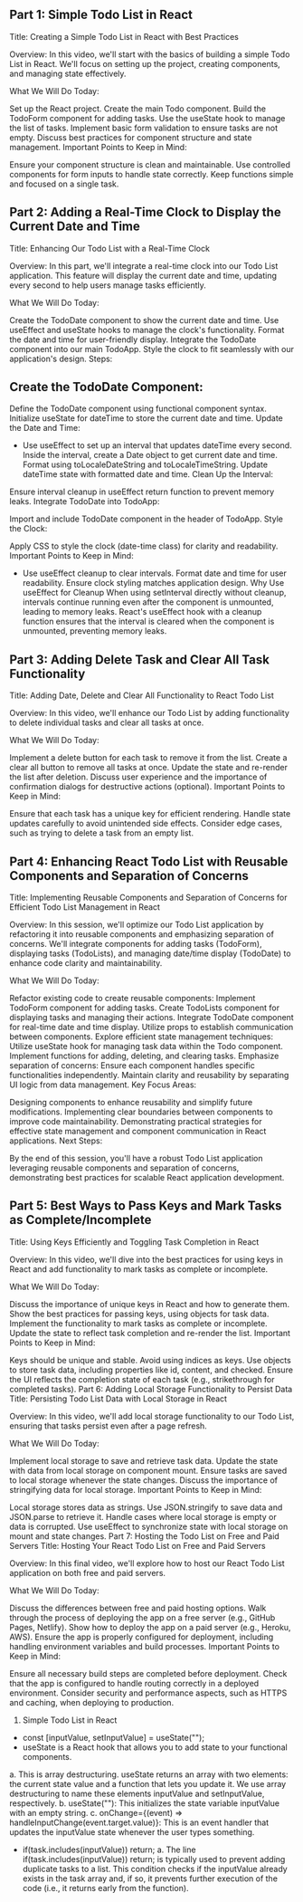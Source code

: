## Part 1: Simple Todo List in React
Title: Creating a Simple Todo List in React with Best Practices

Overview: In this video, we'll start with the basics of building a simple Todo List in React. We'll focus on setting up the project, creating components, and managing state effectively.

What We Will Do Today:

Set up the React project.
Create the main Todo component.
Build the TodoForm component for adding tasks.
Use the useState hook to manage the list of tasks.
Implement basic form validation to ensure tasks are not empty.
Discuss best practices for component structure and state management.
Important Points to Keep in Mind:

Ensure your component structure is clean and maintainable.
Use controlled components for form inputs to handle state correctly.
Keep functions simple and focused on a single task.


## Part 2: Adding a Real-Time Clock to Display the Current Date and Time
Title: Enhancing Our Todo List with a Real-Time Clock

Overview: In this part, we'll integrate a real-time clock into our Todo List application. This feature will display the current date and time, updating every second to help users manage tasks efficiently.

What We Will Do Today:

Create the TodoDate component to show the current date and time.
Use useEffect and useState hooks to manage the clock's functionality.
Format the date and time for user-friendly display.
Integrate the TodoDate component into our main TodoApp.
Style the clock to fit seamlessly with our application's design.
Steps:

## Create the TodoDate Component:

Define the TodoDate component using functional component syntax.
Initialize useState for dateTime to store the current date and time.
Update the Date and Time:

- Use useEffect to set up an interval that updates dateTime every second.
Inside the interval, create a Date object to get current date and time.
Format using toLocaleDateString and toLocaleTimeString.
Update dateTime state with formatted date and time.
Clean Up the Interval:

Ensure interval cleanup in useEffect return function to prevent memory leaks.
Integrate TodoDate into TodoApp:

Import and include TodoDate component in the header of TodoApp.
Style the Clock:

Apply CSS to style the clock (date-time class) for clarity and readability.
Important Points to Keep in Mind:

- Use useEffect cleanup to clear intervals.
Format date and time for user readability.
Ensure clock styling matches application design.
Why Use useEffect for Cleanup
When using setInterval directly without cleanup, intervals continue running even after the component is unmounted, leading to memory leaks.
React's useEffect hook with a cleanup function ensures that the interval is cleared when the component is unmounted, preventing memory leaks.

## Part 3: Adding Delete Task and Clear All Task Functionality
Title: Adding Date, Delete and Clear All Functionality to React Todo List

Overview: In this video, we'll enhance our Todo List by adding functionality to delete individual tasks and clear all tasks at once.

What We Will Do Today:

Implement a delete button for each task to remove it from the list.
Create a clear all button to remove all tasks at once.
Update the state and re-render the list after deletion.
Discuss user experience and the importance of confirmation dialogs for destructive actions (optional).
Important Points to Keep in Mind:

Ensure that each task has a unique key for efficient rendering.
Handle state updates carefully to avoid unintended side effects.
Consider edge cases, such as trying to delete a task from an empty list.

## Part 4: Enhancing React Todo List with Reusable Components and Separation of Concerns
Title: Implementing Reusable Components and Separation of Concerns for Efficient Todo List Management in React

Overview: In this session, we'll optimize our Todo List application by refactoring it into reusable components and emphasizing separation of concerns. We'll integrate components for adding tasks (TodoForm), displaying tasks (TodoLists), and managing date/time display (TodoDate) to enhance code clarity and maintainability.

What We Will Do Today:

Refactor existing code to create reusable components:
Implement TodoForm component for adding tasks.
Create TodoLists component for displaying tasks and managing their actions.
Integrate TodoDate component for real-time date and time display.
Utilize props to establish communication between components.
Explore efficient state management techniques:
Utilize useState hook for managing task data within the Todo component.
Implement functions for adding, deleting, and clearing tasks.
Emphasize separation of concerns:
Ensure each component handles specific functionalities independently.
Maintain clarity and reusability by separating UI logic from data management.
Key Focus Areas:

Designing components to enhance reusability and simplify future modifications.
Implementing clear boundaries between components to improve code maintainability.
Demonstrating practical strategies for effective state management and component communication in React applications.
Next Steps:

By the end of this session, you'll have a robust Todo List application leveraging reusable components and separation of concerns, demonstrating best practices for scalable React application development.

## Part 5: Best Ways to Pass Keys and Mark Tasks as Complete/Incomplete
Title: Using Keys Efficiently and Toggling Task Completion in React

Overview: In this video, we'll dive into the best practices for using keys in React and add functionality to mark tasks as complete or incomplete.

What We Will Do Today:

Discuss the importance of unique keys in React and how to generate them.
Show the best practices for passing keys, using objects for task data.
Implement the functionality to mark tasks as complete or incomplete.
Update the state to reflect task completion and re-render the list.
Important Points to Keep in Mind:

Keys should be unique and stable. Avoid using indices as keys.
Use objects to store task data, including properties like id, content, and checked.
Ensure the UI reflects the completion state of each task (e.g., strikethrough for completed tasks).
Part 6: Adding Local Storage Functionality to Persist Data
Title: Persisting Todo List Data with Local Storage in React

Overview: In this video, we'll add local storage functionality to our Todo List, ensuring that tasks persist even after a page refresh.

What We Will Do Today:

Implement local storage to save and retrieve task data.
Update the state with data from local storage on component mount.
Ensure tasks are saved to local storage whenever the state changes.
Discuss the importance of stringifying data for local storage.
Important Points to Keep in Mind:

Local storage stores data as strings. Use JSON.stringify to save data and JSON.parse to retrieve it.
Handle cases where local storage is empty or data is corrupted.
Use useEffect to synchronize state with local storage on mount and state changes.
Part 7: Hosting the Todo List on Free and Paid Servers
Title: Hosting Your React Todo List on Free and Paid Servers

Overview: In this final video, we'll explore how to host our React Todo List application on both free and paid servers.

What We Will Do Today:

Discuss the differences between free and paid hosting options.
Walk through the process of deploying the app on a free server (e.g., GitHub Pages, Netlify).
Show how to deploy the app on a paid server (e.g., Heroku, AWS).
Ensure the app is properly configured for deployment, including handling environment variables and build processes.
Important Points to Keep in Mind:

Ensure all necessary build steps are completed before deployment.
Check that the app is configured to handle routing correctly in a deployed environment.
Consider security and performance aspects, such as HTTPS and caching, when deploying to production.


1. Simple Todo List in React
- const [inputValue, setInputValue] = useState("");
- useState is a React hook that allows you to add state to your functional components.

a. This is array destructuring. useState returns an array with two elements: the current state value 
    and a function that lets you update it. We use array destructuring to name these elements inputValue
     and setInputValue, respectively.
b. useState(""): This initializes the state variable inputValue with an empty string.
c. onChange={(event) => handleInputChange(event.target.value)}: This is an event handler that updates 
     the inputValue state whenever the user types something.  


- if(task.includes(inputValue)) return;
a. The line if(task.includes(inputValue)) return; is typically used to prevent adding duplicate tasks
     to a list. This condition checks if the inputValue already exists in the task array and, if so, it prevents further execution of the code (i.e., it returns early from the function).
